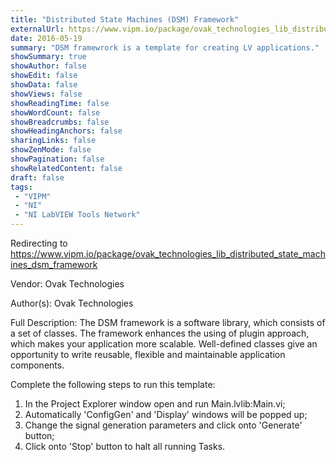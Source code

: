 ```yaml
---
title: "Distributed State Machines (DSM) Framework"
externalUrl: https://www.vipm.io/package/ovak_technologies_lib_distributed_state_machines_dsm_framework
date: 2016-05-19
summary: "DSM framewrork is a template for creating LV applications."
showSummary: true
showAuthor: false
showEdit: false
showData: false
showViews: false
showReadingTime: false
showWordCount: false
showBreadcrumbs: false
showHeadingAnchors: false
sharingLinks: false
showZenMode: false
showPagination: false
showRelatedContent: false
draft: false
tags:
 - "VIPM"
 - "NI"
 - "NI LabVIEW Tools Network"
---
```


Redirecting to https://www.vipm.io/package/ovak_technologies_lib_distributed_state_machines_dsm_framework

Vendor: Ovak Technologies

Author(s): Ovak Technologies
 
Full Description:
The DSM framework is a software library, which consists of a set of classes. The framework enhances the using of plugin approach, which makes your application more scalable. Well-defined classes give an opportunity to write reusable, flexible and maintainable application components.

Complete the following steps to run this template:

1. In the Project Explorer window open and run Main.lvlib:Main.vi;
2. Automatically 'ConfigGen' and 'Display' windows will be popped up;
3. Change the signal generation parameters and click onto 'Generate' button;
4. Click onto 'Stop' button to halt all running Tasks.